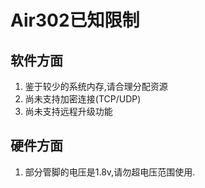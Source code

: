 # Air302已知限制

## 软件方面

1. 鉴于较少的系统内存,请合理分配资源
2. 尚未支持加密连接(TCP/UDP)
3. 尚未支持远程升级功能

## 硬件方面

1. 部分管脚的电压是1.8v,请勿超电压范围使用.

